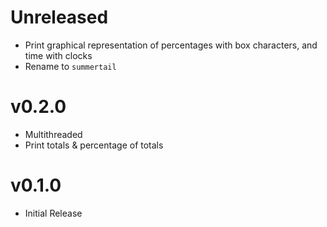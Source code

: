 # Unreleased

* Print graphical representation of percentages with box characters, and time
  with clocks
* Rename to `summertail`

# v0.2.0 

* Multithreaded
* Print totals & percentage of totals

# v0.1.0 

* Initial Release
